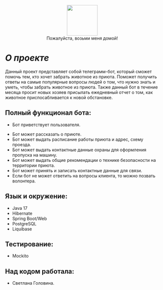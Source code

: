 <div id="header" align="center">
<img src="https://media.giphy.com/media/I1nwVpCaB4k36/giphy.gif" width="100"/>
</div>

<div id="header" align="center">
Пожалуйста, возьми меня домой!
</div>

# _О проекте_
Данный проект представляет собой телеграмм-бот, который сможет помочь тем, кто хочет забрать животное из приюта. Поможет получить ответы на самые популярные вопросы людей о том, что нужно знать и уметь, чтобы забрать животное из приюта. Также данный бот в течение месяца просит новых хозяев присылать ежедневный отчет о том, как животное приспосабливается к новой обстановке.

## Полный функционал бота:
* Бот приветствует пользователя.
- Бот может рассказать о приюте.
- Бот может выдать расписание работы приюта и адрес, схему проезда.
- Бот может выдать контактные данные охраны для оформления пропуска на машину.
- Бот может выдать общие рекомендации о технике безопасности на территории приюта.
- Бот может принять и записать контактные данные для связи.
- Если бот не может ответить на вопросы клиента, то можно позвать волонтера.

## Язык и окружение:
- Java 17
- Hibernate
- Spring Boot/Web
- PostgreSQL
- Liquibase

## Тестирование:
- Mockito

## Над кодом работала:
- Светлана Головина.
